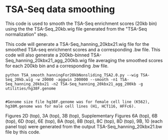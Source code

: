# TSA-Seq data smoothing
This code is used to smooth the TSA-Seq enrichment scores (20kb bin) using the the TSA-Seq_20kb.wig file generated from the "TSA-Seq normalization" step.

This code will generate a TSA-Seq_hanning_20kbx21.wig file for the smoothed TSA-seq enrichment scores and a corresponding .bw file. This code will also generate a 200kb-binned TSA-Seq_hanning_20kbx21_agg_200kb.wig file averaging the smoothed scores for each 200kb bin and a corresponding .bw file.

```shell
python TSA_smooth_hanningFor20kbNonsliding_TSA2.0.py --wig TSA-Seq_20kb.wig -w 20000 -aggwin 200000 --smooth -n1 TSA-Seq_hanning_20kbx21 -n2 TSA-Seq_hanning_20kbx21_agg_200kb -g utilities/hg38F.genome


#Genome size file hg38F.genome was for female cell line (K562), hg38M.genome was for male cell lines (H1, HCT116, HFFc6).
```

Figures 2D (top), 3A (top), 3B (top), Supplementary Figures 6A (top), 6B (top), 6D (top), 6E (top), 8A (top), 8B (top), 8C (top), 8D (top), 9B, 10 (each panel top) were generated from the output TSA-Seq_hanning_20kbx21.bw file by this code.
